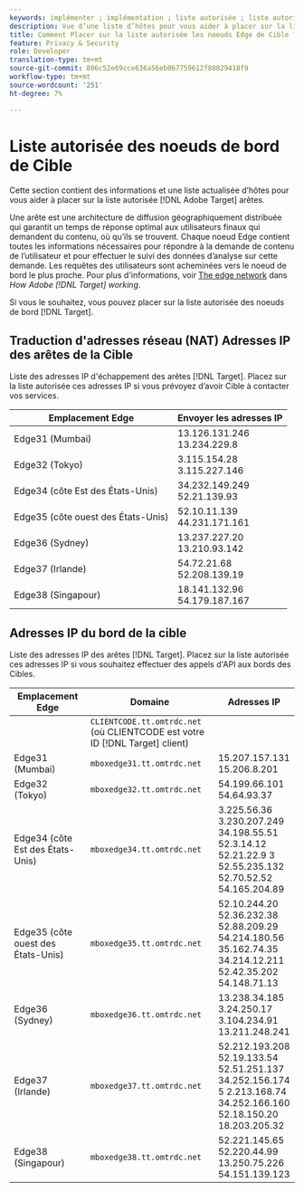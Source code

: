 ```yaml
---
keywords: implémenter ; implémentation ; liste autorisée ; liste autorisée ; liste autorisée ; liste autorisée ; arête ; arêtes
description: Vue d’une liste d’hôtes pour vous aider à placer sur la liste autorisée les arêtes Adobe Target (des noeuds de service répartis géographiquement qui garantissent un temps de réponse optimal aux utilisateurs finaux).
title: Comment Placer sur la liste autorisée les noeuds Edge de Cible ?
feature: Privacy & Security
role: Developer
translation-type: tm+mt
source-git-commit: 806c52e69cce636a56eb067759612f80829418f9
workflow-type: tm+mt
source-wordcount: '251'
ht-degree: 7%

---
```



# Liste autorisée des noeuds de bord de Cible

Cette section contient des informations et une liste actualisée d’hôtes pour vous aider à placer sur la liste autorisée [!DNL Adobe Target] arêtes.

Une arête est une architecture de diffusion géographiquement distribuée qui garantit un temps de réponse optimal aux utilisateurs finaux qui demandent du contenu, où qu’ils se trouvent. Chaque noeud Edge contient toutes les informations nécessaires pour répondre à la demande de contenu de l’utilisateur et pour effectuer le suivi des données d’analyse sur cette demande. Les requêtes des utilisateurs sont acheminées vers le noeud de bord le plus proche. Pour plus d&#39;informations, voir [The edge network](/help/c-intro/how-target-works.md#concept_0AE2ED8E9DE64288A8B30FCBF1040934) dans *How Adobe [!DNL Target] working*.

Si vous le souhaitez, vous pouvez placer sur la liste autorisée des noeuds de bord [!DNL Target].

## Traduction d&#39;adresses réseau (NAT) Adresses IP des arêtes de la Cible

Liste des adresses IP d&#39;échappement des arêtes [!DNL Target]. Placez sur la liste autorisée ces adresses IP si vous prévoyez d’avoir Cible à contacter vos services.

| Emplacement Edge | Envoyer les adresses IP |
| --- | --- |
| Edge31 (Mumbai) | 13.126.131.246<br>13.234.229.8 |
| Edge32 (Tokyo) | 3.115.154.28<br>3.115.227.146 |
| Edge34 (côte Est des États-Unis) | 34.232.149.249<br>52.21.139.93 |
| Edge35 (côte ouest des États-Unis) | 52.10.11.139<br>44.231.171.161 |
| Edge36 (Sydney) | 13.237.227.20<br>13.210.93.142 |
| Edge37 (Irlande) | 54.72.21.68<br>52.208.139.19 |
| Edge38 (Singapour) | 18.141.132.96<br>54.179.187.167 |

## Adresses IP du bord de la cible

Liste des adresses IP des arêtes [!DNL Target]. Placez sur la liste autorisée ces adresses IP si vous souhaitez effectuer des appels d&#39;API aux bords des Cibles.

| Emplacement Edge | Domaine | Adresses IP |
| --- | --- | --- |
|  | `CLIENTCODE.tt.omtrdc.net`<br>(où CLIENTCODE est votre ID  [!DNL Target] client) |  |
| Edge31 (Mumbai) | `mboxedge31.tt.omtrdc.net` | 15.207.157.131<br>15.206.8.201 |
| Edge32 (Tokyo) | `mboxedge32.tt.omtrdc.net` | 54.199.66.101<br>54.64.93.37 |
| Edge34 (côte Est des États-Unis) | `mboxedge34.tt.omtrdc.net` | 3.225.56.36<br>3.230.207.249<br>34.198.55.51<br>52.3.14.12<br>52.21.22.9 3<br>52.55.235.132<br>52.70.52.52<br>54.165.204.89 |
| Edge35 (côte ouest des États-Unis) | `mboxedge35.tt.omtrdc.net` | 52.10.244.20<br>52.36.232.38<br>52.88.209.29<br>54.214.180.56<br>35.162.74.35<br>34.214.12.211<br>52.42.35.202<br>54.148.71.13 |
| Edge36 (Sydney) | `mboxedge36.tt.omtrdc.net` | 13.238.34.185<br>3.24.250.17<br>3.104.234.91<br>13.211.248.241 |
| Edge37 (Irlande) | `mboxedge37.tt.omtrdc.net` | 52.212.193.208<br>52.19.133.54<br>52.51.251.137<br>34.252.156.174<br>5 2.213.168.74<br>34.252.166.160<br>52.18.150.20<br>18.203.205.32 |
| Edge38 (Singapour) | `mboxedge38.tt.omtrdc.net` | 52.221.145.65<br>52.220.44.99<br>13.250.75.226<br>54.151.139.123 |






